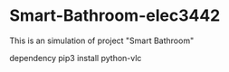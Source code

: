 # Smart-Bathroom-elec3442
This is an simulation of project "Smart Bathroom"

dependency
pip3 install python-vlc
